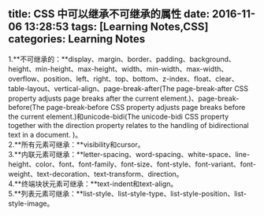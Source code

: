 title: CSS 中可以继承不可继承的属性
date: 2016-11-06 13:28:53
tags: [Learning Notes,CSS] 
categories: Learning Notes 
---
1.**不可继承的：**display、margin、border、padding、background、height、min-height、max-height、width、min-width、max-width、overflow、position、left、right、top、bottom、z-index、float、clear、table-layout、vertical-align、page-break-after(The page-break-after CSS property adjusts page breaks after the current element.)、page-break-before(The page-break-before CSS property adjusts page breaks before the current element.)和unicode-bidi(The unicode-bidi CSS property together with the direction property relates to the handling of bidirectional text in a document. )。    
2.**所有元素可继承：**visibility和cursor。    
3.**内联元素可继承：**letter-spacing、word-spacing、white-space、line-height、color、font、font-family、font-size、font-style、font-variant、font-weight、text-decoration、text-transform、direction。    
4.**终端块状元素可继承：**text-indent和text-align。    
5.**列表元素可继承：**list-style、list-style-type、list-style-position、list-style-image。    